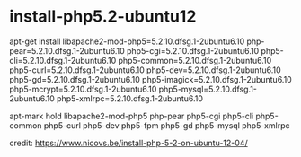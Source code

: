 # install-php5.2-ubuntu12

apt-get install libapache2-mod-php5=5.2.10.dfsg.1-2ubuntu6.10 php-pear=5.2.10.dfsg.1-2ubuntu6.10 php5-cgi=5.2.10.dfsg.1-2ubuntu6.10 php5-cli=5.2.10.dfsg.1-2ubuntu6.10 php5-common=5.2.10.dfsg.1-2ubuntu6.10 php5-curl=5.2.10.dfsg.1-2ubuntu6.10 php5-dev=5.2.10.dfsg.1-2ubuntu6.10 php5-gd=5.2.10.dfsg.1-2ubuntu6.10 php5-imagick=5.2.10.dfsg.1-2ubuntu6.10 php5-mcrypt=5.2.10.dfsg.1-2ubuntu6.10 php5-mysql=5.2.10.dfsg.1-2ubuntu6.10 php5-xmlrpc=5.2.10.dfsg.1-2ubuntu6.10

apt-mark hold libapache2-mod-php5 php-pear php5-cgi php5-cli php5-common php5-curl php5-dev php5-fpm php5-gd php5-mysql php5-xmlrpc

credit: https://www.nicovs.be/install-php-5-2-on-ubuntu-12-04/
